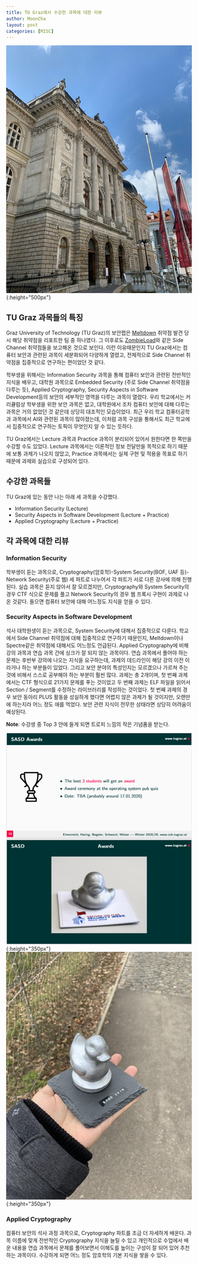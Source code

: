 ```yaml
---
title: TU Graz에서 수강한 과목에 대한 리뷰
author: MoonCha
layout: post
categories: [MISC]
---
```


![TU Graz Alte Campus](/assets/images/tu-graz-alte-campus.jpg){:height="500px"}

## TU Graz 과목들의 특징
Graz University of Technology (TU Graz)의 보안랩은 [Meltdown](https://meltdownattack.com/) 취약점 발견 당시 해당 취약점을 리포트한 팀 중 하나였다. 그 이후로도 [ZombieLoad](https://zombieloadattack.com/)와 같은 Side Channel 취약점들을 보고해온 것으로 보인다. 이런 이유때문인지 TU Graz에서는 컴퓨터 보안과 관련된 과목이 세분화되어 다양하게 열렸고, 전체적으로 Side Channel 취약점을 집중적으로 연구하는 편이었던 것 같다.

학부생을 위해서는 Information Security 과목을 통해 컴퓨터 보안과 관련된 전반적인 지식을 배우고, 대학원 과목으로 Embedded Security (주로 Side Channel 취약점을 다루는 듯), Applied Cryptography, Security Aspects in Software Development등의 보안의 세부적인 영역을 다루는 과목이 열렸다. 우리 학교에서는 커리큘럼상 학부생을 위한 보안 과목은 없고, 대학원에서 조차 컴퓨터 보안에 대해 다루는 과목은 거의 없었던 것 같은데 상당히 대조적인 모습이었다. 최근 우리 학교 컴퓨터공학과 과목에서 AI와 관련된 과목이 많아졌는데, 이처럼 과목 구성을 통해서도 최근 학교에서 집중적으로 연구하는 토픽이 무엇인지 알 수 있는 듯하다.

TU Graz에서는 Lecture 과목과 Practice 과목이 분리되어 있어서 원한다면 한 쪽만을 수강할 수도 있었다. Lecture 과목에서는 이론적인 정보 전달만을 목적으로 하기 때문에 보통 과제가 나오지 않았고, Practice 과목에서는 실제 구현 및 적용을 목표로 하기 때문에 과제와 실습으로 구성되어 있다.

## 수강한 과목들

TU Graz에 있는 동안 나는 아래 세 과목을 수강했다.

- Information Security (Lecture)
- Security Aspects in Software Development (Lecture + Practice)
- Applied Cryptography (Lecture + Practice)

## 각 과목에 대한 리뷰

### Information Security

학부생이 듣는 과목으로, Cryptography(암호학)-System Security(BOF, UAF 등)-Network Security(주로 웹) 세 파트로 나누어서 각 파트가 서로 다른 강사에 의해 진행된다. 실습 과목은 듣지 않아서 잘 모르겠지만, Cryptography와 System Security의 경우 CTF 식으로 문제를 풀고 Network Security의 경우 웹 프록시 구현이 과제로 나온 것같다. 들으면 컴퓨터 보안에 대해 어느정도 지식을 얻을 수 있다.

### Security Aspects in Software Development

석사 대학원생이 듣는 과목으로, System Security에 대해서 집중적으로 다룬다. 학교에서 Side Channel 취약점에 대해 집중적으로 연구하기 때문인지, Meltdown이나 Spectre같은 취약점에 대해서도 어느정도 언급된다. Applied Cryptography에 비해 강의 과목과 연습 과목 간에 싱크가 잘 되지 않는 과목이다. 연습 과목에서 풀어야 하는 문제는 후반부 강의에 나오는 지식을 요구하는데, 과제의 데드라인이 해당 강의 이전 이라거나 하는 부분들이 있었다. 그리고 보안 분야의 특성인지는 모르겠으나 가르쳐 주는 것에 비해서 스스로 공부해야 하는 부분이 훨씬 많다. 과제는 총 2개이며, 첫 번째 과제에서는 CTF 형식으로 21가지 문제를 푸는 것이었고 두 번째 과제는 ELF 파일을 읽어서 Section / Segment를 수정하는 라이브러리를 작성하는 것이었다. 첫 번째 과제의 경우 보안 동아리 PLUS 활동을 성실하게 했다면 어렵지 않은 과제가 될 것이지만, 오랜만에 하는지라 어느 정도 애를 먹었다. 보안 관련 지식이 전무한 상태라면 상당히 어려움이 예상된다.

**Note**: 수강생 중 Top 3 안에 들게 되면 트로피 느낌의 작은 기념품을 받는다.

![SASD Awards Slides](/assets/images/tu-graz-sasd-awards.jpg){:height="350px"}
![Iron Ducky](/assets/images/tu-graz-iron-ducky.jpg){:height="350px"}

### Applied Cryptography

컴퓨터 보안의 석사 과정 과목으로, Cryptography 파트를 조금 더 자세하게 배운다. 과목 이름에 맞게 전반적인 Cryptography 지식을 늘릴 수 있고 개인적으로 수업에서 배운 내용을 연습 과목에서 문제를 풀어보면서 이해도를 높이는 구성이 잘 되어 있어 추천하는 과목이다. 수강하게 되면 어느 정도 암호학의 기본 지식을 쌓을 수 있다.
